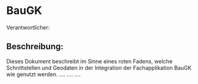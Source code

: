 # BauGK
Verantwortlicher:

## Beschreibung:
Dieses Dokument beschreibt im Sinne eines roten Fadens, welche Schnittstellen und Geodaten in der Integration der Fachapplikation BauGK wie genutzt werden.
....
....
....
